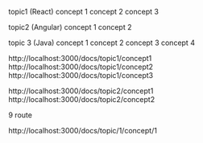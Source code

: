 topic1 (React)
    concept 1
    concept 2
    concept 3

topic2 (Angular)
    concept 1
    concept 2

topic 3 (Java)
    concept 1
    concept 2
    concept 3
    concept 4


http://localhost:3000/docs/topic1/concept1
http://localhost:3000/docs/topic1/concept2
http://localhost:3000/docs/topic1/concept3

http://localhost:3000/docs/topic2/concept1
http://localhost:3000/docs/topic2/concept2

9 route 

http://localhost:3000/docs/topic/1/concept/1








